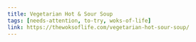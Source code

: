 ```yaml
---
title: Vegetarian Hot & Sour Soup
tags: [needs-attention, to-try, woks-of-life]
link: https://thewoksoflife.com/vegetarian-hot-sour-soup/
---
```


